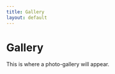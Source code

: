 ```yaml
---
title: Gallery
layout: default
---
```


# Gallery

This is where a photo-gallery will appear.

<!-- <\!-- The Bootstrap Image Gallery lightbox, should be a child element of the document body -\-> -->
<!-- <div id="blueimp-gallery" class="blueimp-gallery"> -->
<!--     <\!-- The container for the modal slides -\-> -->
<!--     <div class="slides"></div> -->
<!--     <\!-- Controls for the borderless lightbox -\-> -->
<!--     <h3 class="title"></h3> -->
<!--     <a class="prev">‹</a> -->
<!--     <a class="next">›</a> -->
<!--     <a class="close">×</a> -->
<!--     <a class="play-pause"></a> -->
<!--     <ol class="indicator"></ol> -->
<!--     <\!-- The modal dialog, which will be used to wrap the lightbox content -\-> -->
<!--     <div class="modal fade"> -->
<!--         <div class="modal-dialog"> -->
<!--             <div class="modal-content"> -->
<!--                 <div class="modal-header"> -->
<!--                     <button type="button" class="close" aria-hidden="true">&times;</button> -->
<!--                     <h4 class="modal-title"></h4> -->
<!--                 </div> -->
<!--                 <div class="modal-body next"></div> -->
<!--                 <div class="modal-footer"> -->
<!--                     <button type="button" class="btn btn-default pull-left prev"> -->
<!--                         <i class="glyphicon glyphicon-chevron-left"></i> -->
<!--                         Previous -->
<!--                     </button> -->
<!--                     <button type="button" class="btn btn-primary next"> -->
<!--                         Next -->
<!--                         <i class="glyphicon glyphicon-chevron-right"></i> -->
<!--                     </button> -->
<!--                 </div> -->
<!--             </div> -->
<!--         </div> -->
<!--     </div> -->
<!--     </div> -->


<!-- <div id="links"> -->
<!--     <a href="/assets/ducks1.jpg" title="Banana" data-gallery> -->
<!--         <img src="/assets/duckicon.png" alt="Banana"> -->
<!--     </a> -->
<!--     <a href="/assets/ducks2.jpg" title="Apple" data-gallery> -->
<!--         <img src="/assets/duckicon.png" alt="Apple"> -->
<!--     </a> -->
<!--     <a href="/assets/ducks3.jpg" title="Orange" data-gallery> -->
<!--         <img src="/assets/duckicon.png" alt="Orange"> -->
<!--     </a> -->
<!-- </div> -->
